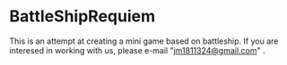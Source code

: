 # BattleShipRequiem
This is an attempt at creating a mini game based on battleship. If you are interesed in working with us, please e-mail  "jm1811324@gmail.com" .
